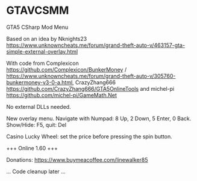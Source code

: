 # GTAVCSMM
GTA5 CSharp Mod Menu

Based on an idea by Nknights23 https://www.unknowncheats.me/forum/grand-theft-auto-v/463157-gta-simple-external-overlay.html

With code from Complexicon https://github.com/Complexicon/BunkerMoney / https://www.unknowncheats.me/forum/grand-theft-auto-v/305760-bunkermoney-v3-0-a.html,  CrazyZhang666 https://github.com/CrazyZhang666/GTA5OnlineTools and michel-pi https://github.com/michel-pi/GameMath.Net

No external DLLs needed.

New overlay menu. Navigate with Numpad: 8 Up, 2 Down, 5 Enter, 0 Back. Show/Hide: F5, quit: Del

Casino Lucky Wheel: set the price before pressing the spin button.

+++ Online 1.60 +++

Donations: https://www.buymeacoffee.com/linewalker85

... Code cleanup later ...
